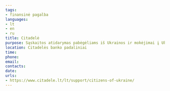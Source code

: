 ```yaml
---
tags:
- finansinė pagalba
languages:
- lt
- en
- ru
title: Citadelė
purpose: Sąskaitos atidarymas pabėgėliams iš Ukrainos ir mokėjimai į Ukrainos sąskaitas – nemokamai
location: Citadelės banko padaliniai
time: 
phone: 
email: 
contacts: 
date: 
urls:
- https://www.citadele.lt/lt/support/citizens-of-ukraine/
---
```

